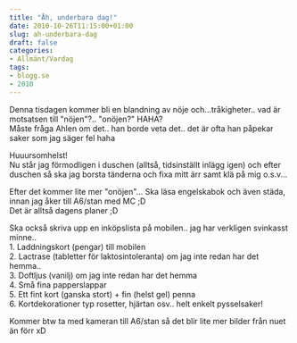 ```yaml
---
title: "Åh, underbara dag!"
date: 2010-10-26T11:15:00+01:00
slug: ah-underbara-dag
draft: false
categories:
- Allmänt/Vardag
tags:
- blogg.se
- 2010
---
```

Denna tisdagen kommer bli en blandning av nöje och...tråkigheter.. vad är motsatsen till "nöjen"?.. "onöjen?" HAHA?  
Måste fråga Ahlen om det.. han borde veta det.. det är ofta han påpekar saker som jag säger fel haha  
  
Huuursomhelst!  
Nu står jag förmodligen i duschen (alltså, tidsinställt inlägg igen) och efter duschen så ska jag borsta tänderna och fixa mitt ärr samt klä på mig o.s.v...  
  
Efter det kommer lite mer "onöjen"... Ska läsa engelskabok och även städa, innan jag åker till A6/stan med MC ;D  
Det är alltså dagens planer ;D  
  
Ska också skriva upp en inköpslista på mobilen.. jag har verkligen svinkasst minne..  
1\. Laddningskort (pengar) till mobilen  
2\. Lactrase (tabletter för laktosintoleranta) om jag inte redan har det hemma..  
3\. Doftljus (vanilj) om jag inte redan har det hemma  
4\. Små fina papperslappar  
5\. Ett fint kort (ganska stort) + fin (helst gel) penna  
6\. Kortdekorationer typ rosetter, hjärtan osv.. helt enkelt pysselsaker!  
  
Kommer btw ta med kameran till A6/stan så det blir lite mer bilder från nuet än förr xD